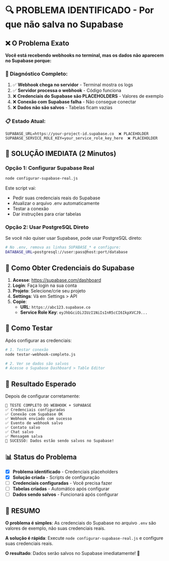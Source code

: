 # 🔍 PROBLEMA IDENTIFICADO - Por que não salva no Supabase

## ❌ O Problema Exato

**Você está recebendo webhooks no terminal, mas os dados não aparecem no Supabase porque:**

### 🔧 Diagnóstico Completo:
1. ✅ **Webhook chega no servidor** - Terminal mostra os logs
2. ✅ **Servidor processa o webhook** - Código funciona
3. ❌ **Credenciais do Supabase são PLACEHOLDERS** - Valores de exemplo
4. ❌ **Conexão com Supabase falha** - Não consegue conectar
5. ❌ **Dados não são salvos** - Tabelas ficam vazias

### 📋 Estado Atual:
```
SUPABASE_URL=https://your-project-id.supabase.co  ❌ PLACEHOLDER
SUPABASE_SERVICE_ROLE_KEY=your_service_role_key_here  ❌ PLACEHOLDER
```

## 🚀 SOLUÇÃO IMEDIATA (2 Minutos)

### Opção 1: Configurar Supabase Real
```bash
node configurar-supabase-real.js
```
Este script vai:
- Pedir suas credenciais reais do Supabase
- Atualizar o arquivo .env automaticamente
- Testar a conexão
- Dar instruções para criar tabelas

### Opção 2: Usar PostgreSQL Direto
Se você não quiser usar Supabase, pode usar PostgreSQL direto:
```bash
# No .env, remova as linhas SUPABASE_* e configure:
DATABASE_URL=postgresql://user:pass@host:port/database
```

## 📝 Como Obter Credenciais do Supabase

1. **Acesse**: https://supabase.com/dashboard
2. **Login**: Faça login na sua conta
3. **Projeto**: Selecione/crie seu projeto
4. **Settings**: Vá em Settings > API
5. **Copie**:
   - **URL**: `https://abc123.supabase.co`
   - **Service Role Key**: `eyJhbGciOiJIUzI1NiIsInR5cCI6IkpXVCJ9...`

## 🧪 Como Testar

Após configurar as credenciais:
```bash
# 1. Testar conexão
node testar-webhook-completo.js

# 2. Ver se dados são salvos
# Acesse o Supabase Dashboard > Table Editor
```

## 🎯 Resultado Esperado

Depois de configurar corretamente:
```
🧪 TESTE COMPLETO DO WEBHOOK + SUPABASE
✅ Credenciais configuradas
✅ Conexão com Supabase OK
✅ Webhook enviado com sucesso
✅ Evento de webhook salvo
✅ Contato salvo
✅ Chat salvo
✅ Mensagem salva
🎉 SUCESSO: Dados estão sendo salvos no Supabase!
```

## 📊 Status do Problema

- [x] **Problema identificado** - Credenciais placeholders
- [x] **Solução criada** - Scripts de configuração
- [ ] **Credenciais configuradas** - Você precisa fazer
- [ ] **Tabelas criadas** - Automático após configurar
- [ ] **Dados sendo salvos** - Funcionará após configurar

## 🚨 RESUMO

**O problema é simples**: As credenciais do Supabase no arquivo `.env` são valores de exemplo, não suas credenciais reais.

**A solução é rápida**: Execute `node configurar-supabase-real.js` e configure suas credenciais reais.

**O resultado**: Dados serão salvos no Supabase imediatamente! 🎉